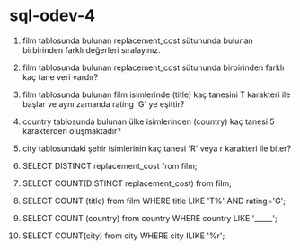 # sql-odev-4

1. film tablosunda bulunan replacement_cost sütununda bulunan birbirinden farklı değerleri sıralayınız.
2. film tablosunda bulunan replacement_cost sütununda birbirinden farklı kaç tane veri vardır?
3. film tablosunda bulunan film isimlerinde (title) kaç tanesini T karakteri ile başlar ve aynı zamanda rating 'G' ye eşittir?
4. country tablosunda bulunan ülke isimlerinden (country) kaç tanesi 5 karakterden oluşmaktadır?
5. city tablosundaki şehir isimlerinin kaç tanesi 'R' veya r karakteri ile biter?

1. SELECT DISTINCT replacement_cost from film;
2. SELECT COUNT(DISTINCT replacement_cost) from film;
3. SELECT COUNT (title) from film
WHERE title LIKE 'T%' AND rating='G';
4. SELECT COUNT (country) from country
WHERE country LIKE '_____';
5. SELECT COUNT(city) from city
WHERE city ILIKE '%r';
